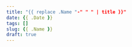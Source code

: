 ```yaml
---
title: "{{ replace .Name "-" " " | title }}"
date: {{ .Date }}
tags: []
slug: {{ .Name }}
draft: true
---
```


<!--more-->

